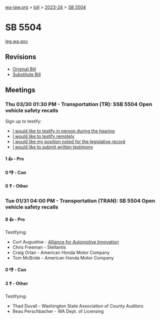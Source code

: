 [wa-law.org](/) > [bill](/bill/) > [2023-24](/bill/2023-24/) > [SB 5504](/bill/2023-24/sb/5504/)

# SB 5504
[leg.wa.gov](https://app.leg.wa.gov/billsummary?BillNumber=5504&Year=2023&Initiative=false)

## Revisions
* [Original Bill](1/)
* [Substitute Bill](S/)

## Meetings
### Thu 03/30 01:30 PM - Transportation (TR): SSB 5504 Open vehicle safety recalls
Sign up to testify:
* [I would like to testify in person during the hearing](https://app.leg.wa.gov/csi/Testifier/Add?chamber=House&mId=31144&aId=154290&caId=22456&tId=1)
* [I would like to testify remotely](https://app.leg.wa.gov/csi/Testifier/Add?chamber=House&mId=31144&aId=154290&caId=22456&tId=2)
* [I would like my position noted for the legislative record](https://app.leg.wa.gov/csi/Testifier/Add?chamber=House&mId=31144&aId=154290&caId=22456&tId=3)
* [I would like to submit written testimony](https://app.leg.wa.gov/csi/Testifier/Add?chamber=House&mId=31144&aId=154290&caId=22456&tId=4)

#### 1 👍 - Pro

#### 0 👎 - Con

#### 0 ❓ - Other

### Tue 01/31 04:00 PM - Transportation (TRAN): SB 5504 Open vehicle safety recalls
#### 8 👍 - Pro
Testifying:
* Curt Augustine - [Alliance for Automotive Innovation](/org/alliance_for_automotive_innovation/)
* Chris Freeman - Stellantis
* Craig Orlan - American Honda Motor Company
* Tom McBride - American Honda Motor Company

#### 0 👎 - Con

#### 3 ❓ - Other
Testifying:
* Thad Duvall - Washington State Association of County Auditors
* Beau Perschbacher - WA Dept. of Licensing
